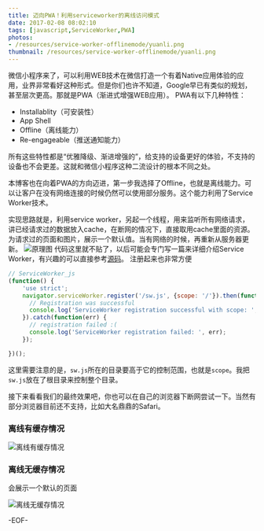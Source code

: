 ```yaml
---
title: 迈向PWA！利用serviceworker的离线访问模式
date: 2017-02-08 08:02:10
tags: [javascript,ServiceWorker,PWA]
photos:
- /resources/service-worker-offlinemode/yuanli.png
thumbnail: /resources/service-worker-offlinemode/yuanli.png
---
```

微信小程序来了，可以利用WEB技术在微信打造一个有着Native应用体验的应用，业界非常看好这种形式。但是你们也许不知道，Google早已有类似的规划，甚至层次更高。那就是PWA（渐进式增强WEB应用）。
PWA有以下几种特性：
- Installablity（可安装性）
- App Shell
- Offline（离线能力）
- Re-engageable（推送通知能力）

所有这些特性都是“优雅降级、渐进增强的”，给支持的设备更好的体验，不支持的设备也不会更差。这就和微信小程序这种二流设计的根本不同之处。
<!--more-->

本博客也在向着PWA的方向迈进，第一步我选择了Offline，也就是离线能力。可以让客户在没有网络连接的时候仍然可以使用部分服务。这个能力利用了Service Worker技术。

实现思路就是，利用service worker，另起一个线程，用来监听所有网络请求，讲已经请求过的数据放入cache，在断网的情况下，直接取用cache里面的资源。为请求过的页面和图片，展示一个默认值。当有网络的时候，再重新从服务器更新。
![原理图](/resources/service-worker-offlinemode/yuanli.png)
代码这里就不贴了，以后可能会专门写一篇来详细介绍Service Worker，有兴趣的可以直接参考[源码](https://www.pangjian.me/sw.js)。
注册起来也非常方便
```javascript
// ServiceWorker_js
(function() {
    'use strict';
    navigator.serviceWorker.register('/sw.js', {scope: '/'}).then(function(registration) {
      // Registration was successful
      console.log('ServiceWorker registration successful with scope: ', registration.scope);
    }).catch(function(err) {
      // registration failed :(
      console.log('ServiceWorker registration failed: ', err);
    });

})();
```
这里需要注意的是，`sw.js`所在的目录要高于它的控制范围，也就是`scope`。我把`sw.js`放在了根目录来控制整个目录。

接下来看看我们的最终效果吧，你也可以在自己的浏览器下断网尝试一下。当然有部分浏览器目前还不支持，比如大名鼎鼎的Safari。
### 离线有缓存情况

![离线有缓存情况](/resources/service-worker-offlinemode/offline.png)

### 离线无缓存情况
会展示一个默认的页面

![离线无缓存情况](/resources/service-worker-offlinemode/offlinenocache.png)

-EOF-

<!-- indicate-the-source -->
